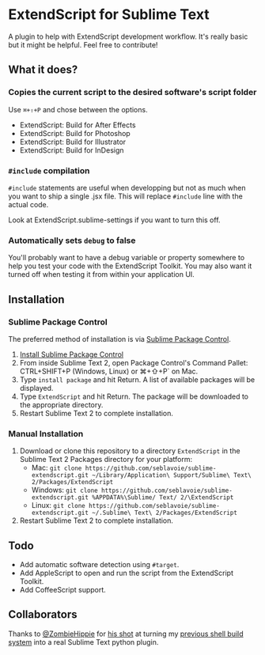 # ExtendScript for Sublime Text

A plugin to help with ExtendScript development workflow. It's really basic but it might be helpful. Feel free to contribute!

## What it does?

### Copies the current script to the desired software's script folder

Use `⌘+⇧+P` and chose between the options.

- ExtendScript: Build for After Effects
- ExtendScript: Build for Photoshop
- ExtendScript: Build for Illustrator
- ExtendScript: Build for InDesign

### `#include` compilation

`#include` statements are useful when developping but not as much when you want to ship a single .jsx file. This will replace `#include` line with the actual code.

Look at ExtendScript.sublime-settings if you want to turn this off.

### Automatically sets `debug` to false

You'll probably want to have a debug variable or property somewhere to help you test your code with the ExtendScript Toolkit. You may also want it turned off when testing it from within your application UI.

## Installation

### Sublime Package Control

The preferred method of installation is via [Sublime Package Control](http://wbond.net/sublime_packages/package_control).

1. [Install Sublime Package Control](http://wbond.net/sublime_packages/package_control/installation)
2. From inside Sublime Text 2, open Package Control's Command Pallet: CTRL+SHIFT+P (Windows, Linux) or ⌘+⇧+P` on Mac.
3. Type `install package` and hit Return. A list of available packages will be displayed.
4. Type `ExtendScript` and hit Return. The package will be downloaded to the appropriate directory.
5. Restart Sublime Text 2 to complete installation.

### Manual Installation

1. Download or clone this repository to a directory `ExtendScript` in the Sublime Text 2 Packages directory for your platform:
    * Mac: `git clone https://github.com/seblavoie/sublime-extendscript.git ~/Library/Application\ Support/Sublime\ Text\ 2/Packages/ExtendScript`
    * Windows: `git clone https://github.com/seblavoie/sublime-extendscript.git %APPDATA%\Sublime/ Text/ 2/\ExtendScript`
    * Linux: `git clone https://github.com/seblavoie/sublime-extendscript.git ~/.Sublime\ Text\ 2/Packages/ExtendScript`
2. Restart Sublime Text 2 to complete installation.

## Todo

- Add automatic software detection using `#target`.
- Add AppleScript to open and run the script from the ExtendScript Toolkit.
- Add CoffeeScript support.

## Collaborators

Thanks to [@ZombieHippie](https://github.com/ZombieHippie) for [his shot](https://github.com/ZombieHippie/sublime-text-2-ExtendScript) at turning my [previous shell build system](https://github.com/seblavoie/After-Effects-Scripting-Sublime-Text-Package) into a real Sublime Text python plugin.
